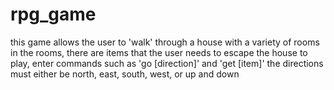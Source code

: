 # rpg_game
this game allows the user to 'walk' through a house with a variety of rooms
in the rooms, there are items that the user needs to escape the house
to play, enter commands such as 'go [direction]' and 'get [item]'
the directions must either be north, east, south, west, or up and down
